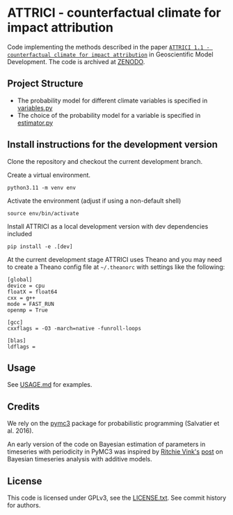 # ATTRICI - counterfactual climate for impact attribution

Code implementing the methods described in the paper [`ATTRICI 1.1 - counterfactual climate for impact attribution`](https://doi.org/10.5194/gmd-14-5269-2021) in Geoscientific Model Development. The code is archived at [ZENODO](https://doi.org/10.5281/zenodo.3828914).


## Project Structure
* The probability model for different climate variables is specified in [variables.py](attrici/variables.py)
* The choice of the probability model for a variable is specified in [estimator.py](attrici/estimator.py)


## Install instructions for the development version

Clone the repository and checkout the current development branch.

Create a virtual environment.

```
python3.11 -m venv env
```

Activate the environment (adjust if using a non-default shell)

```
source env/bin/activate
```

Install ATTRICI as a local development version with dev dependencies included

```
pip install -e .[dev]
```

At the current development stage ATTRICI uses Theano and you may need to create a Theano config file at `~/.theanorc` with settings like the following:

```
[global]
device = cpu
floatX = float64
cxx = g++
mode = FAST_RUN
openmp = True

[gcc]
cxxflags = -O3 -march=native -funroll-loops

[blas]
ldflags =
```


## Usage

See [USAGE.md](USAGE.md) for examples.

## Credits

We rely on the [pymc3](https://github.com/pymc-devs/pymc3) package for probabilistic programming (Salvatier et al. 2016).

An early version of the code on Bayesian estimation of parameters in timeseries with periodicity in PyMC3 was inspired by [Ritchie Vink's](https://www.ritchievink.com) [post](https://www.ritchievink.com/blog/2018/10/09/build-facebooks-prophet-in-pymc3-bayesian-time-series-analyis-with-generalized-additive-models/) on Bayesian timeseries analysis with additive models.

## License

This code is licensed under GPLv3, see the [LICENSE.txt](LICENSE.txt). See commit history for authors.
